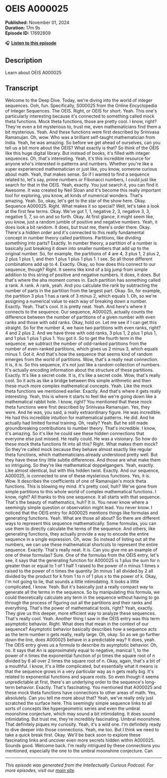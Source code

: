 # OEIS A000025

**Published:** November 01, 2024  
**Duration:** 17m 9s  
**Episode ID:** 17692809

🎧 **[Listen to this episode](https://intellectuallycurious.buzzsprout.com/2529712/episodes/17692809-oeis-a000025)**

## Description

Learn about OEIS A000025

## Transcript

Welcome to the Deep Dive. Today, we're diving into the world of integer sequences. Ooh, fun. Specifically, S000025 from the Online Encyclopedia of Integer Sequences. The OEIS. Right, or OEIS for short. Yeah. This one's particularly interesting because it's connected to something called mock theta functions. Mock theta functions, those are pretty cool. I know, right? They're even a bit mysterious to, trust me, even mathematicians find them a bit mysterious. Yeah. And these functions were first described by Srinivasa Ramanujan. Oh, wow. Who was a brilliant self-taught mathematician from India. Yeah, he was amazing. So before we get ahead of ourselves, can you tell us a bit more about the OEIS? What exactly is that? So think of the OEIS like this huge digital library. But instead of books, it's filled with integer sequences. Oh, that's interesting. Yeah, it's this incredible resource for anyone who's interested in patterns and numbers. Whether you're like a super experienced mathematician or just like, you know, someone curious about math. Yeah, that makes sense. So if I wanted to find a sequence related to, let's say, prime numbers or Fibonacci numbers, I could just like search for that in the OEIS. Yeah, exactly. You just search it, you can find it. Awesome. It was created by Neil Sloan and it's become this really important tool for exploring, you know, all kinds of numerical wonders. That's amazing. Yeah. So, okay, let's get to the star of the show here. Okay. Sequence A000025. Right. What makes it so special? Well, let's take a look at the first few terms. Okay. We've got 1, 1, negative 2, 3, negative 3, 3, negative 5, 7, so on and so forth. Okay. At first glance, it might seem like, you know, just a random jumble of positive and negative numbers. Yeah, it does look a bit random. It does, but trust me, there's order there. Okay. There's a hidden order and it's connected to this really fundamental concept in number theory called partitions. Partitions, like dividing something into parts? Exactly. In number theory, a partition of a number is basically just breaking it down into smaller numbers that add up to the original number. So, for example, the partitions of 4 are 4, 3 plus 1, 2 plus 2, 2 plus 1 plus 1, and then 1 plus 1 plus 1 plus 1. I see. So all those different combinations add up to 4. Exactly. Okay, so how does this connect to our sequence, though? Right. It seems like kind of a big jump from simple addition to this string of positive and negative numbers. It does, it does. But that's where the aha moment comes in. Each partition has something called a rank. A rank. A rank, yeah. And you calculate the rank by subtracting the number of parts in the partition from the largest part. Okay. So, for example, the partition 3 plus 1 has a rank of 3 minus 2, which equals 1. Oh, so we're assigning a numerical value to each way of breaking down a number. Exactly. Yeah. That's cool. It is pretty neat. Yeah. And here's where it connects to the sequence. Our sequence, A000025, actually counts the difference between the number of partitions of a given number with even ranks and those with odd ranks. Okay, hold on. Let me see if I can get this straight. So for the number 4, we have two partitions with even ranks, right? 4 and 2 plus 2. And we have three with odd ranks, 3 plus 1, 2 plus 1 plus 1, and 1 plus 1 plus 1 plus 1. You got it. So to get the fourth term in the sequence, we subtract the number of odd-ranked partitions from the number of even-ranked partitions, which gives us 2 minus 3, which equals minus 1. Got it. And that's how the sequence that seems kind of random emerges from the world of partitions. Wow, that's a really neat connection. It is, it is. So this sequence, it's not just like a random collection of numbers. It's actually encoding information about the structure of these partitions. Exactly. It's like a secret code. It is, it's like a secret code. Wow, that's really cool. So it acts as like a bridge between this simple arithmetic and then these much more complex mathematical concepts. Yeah. Like the mock theta functions we mentioned earlier. Exactly. And that's where it gets really interesting. Yeah, this is where it starts to feel like we're going down like a mathematical rabbit hole. I know, right? You mentioned that these mock theta functions were first described by Srinivasa Ramanujan. Yes, they were. And he was, you said, a really extraordinary figure. He was incredible. He had this incredible intuition for mathematical patterns. He did. And he actually had limited formal training. Oh, really? Yeah. But he still made groundbreaking contributions to number theory. That's incredible. I know, it's amazing. So it's like he could see these hidden connections that everyone else just missed. He really could. He was a visionary. So how do these mock theta functions fit into all this? Right. What makes them mock? So they're called mock because they behave almost exactly like regular theta functions, which mathematicians already understood pretty well. But they have these tiny little subtle differences. And those are what make them so intriguing. So they're like mathematical doppelgangers. Yeah, exactly. Like almost identical, but with this hidden twist. Exactly. And our sequence, A000025, is connected to one of these mysterious functions. Yes, it is. Wow. It describes the coefficients of one of Ramanujan's mock theta functions. This is blowing my mind. It's pretty cool, huh? We've gone from simple partitions to this whole world of complex mathematical functions. I know, right? All thanks to this one sequence. It all starts with that sequence. That's the beauty of mathematics, huh? It is. You never know where a seemingly simple question or observation might lead. You never know. I noticed that the OEIS entry for A000025 mentions things like formulas and generating functions. Yeah. What are those all about? So there are different ways to represent this sequence mathematically. Some formulas, you can use them to directly calculate the terms of the sequence. And others, like generating functions, they actually provide a way to encode the entire sequence in a single expression. Oh, wow. So instead of listing out all the numbers, we can use these mathematical shortcuts to represent the entire sequence. Exactly. That's really neat. It is. Can you give me an example of one of these formulas? Sure. One of the formulas from the OEIS entry, let's see, it says that the generating function for A000025 is 1 plus the sum for n greater than or equal to 1 of 1 half 1 raised to the power of n minus 1 times x raised to the power of n times the quantity 3n minus 1 all divided by 2 all divided by the product for k from 1 to n of 1 plus x to the power of k. Okay, I'm not going to lie, that sounds a little intimidating. It looks a little complicated, I know. Yeah. But it's basically just a really compact way to generate all the terms in the sequence. So by manipulating this formula, we could theoretically calculate any term in the sequence without having to go through the process of figuring out all the partitions and their ranks and everything. That's the power of mathematical tools, right? Yeah, exactly. They give us this deeper, more efficient way to analyze these sequences. That's really cool. Yeah. Another thing I saw in the OEIS entry was this term asymptotic behavior. Right. What does that mean in the context of our sequence? Asymptotic behavior basically describes how a sequence acts as the term number n gets really, really large. Oh, okay. So as we go further down the line, does A000025 behave in a predictable way? It does, yeah. The OEIS entry gives us a formula to describe its asymptotic behavior. Oh, no. It says that An is approximately equal to negative, manical 1, to the power of n times the exponential function of pi times the square root of n divided by 6 all over 2 times the square root of n. Okay, again, that's a bit of a mouthful. I know, it's a little complicated, but essentially what it means is that the sequence grows in a very particular way as n gets really big. It's related to exponential functions and square roots. So even though it seems unpredictable at first, there's an underlying order to the sequence's long-term behavior. Exactly. That's fascinating. You mentioned that A000025 and these mock theta functions have connections to other areas of math. Yes, absolutely. Can you tell me more about that? Yeah, we've really only just scratched the surface here. This seemingly simple sequence links to all sorts of concepts like hypergeometric series and even the umbral moonshine conjecture, which may sound a bit intimidating. It does sound intimidating. But trust me, they're incredibly fascinating. Umbral moonshine. That definitely piques my curiosity. Yeah, it's a wild one. I'm definitely ready to dive deeper into those connections. Yeah, me too. But I think we need to take a quick break first. Okay. We'll be back soon to explore these fascinating links and uncover even more secrets hidden within A000025. Sounds good. Welcome back. I'm really intrigued by these connections you mentioned, especially the one to the umbral moonshine conjecture. Can

---
*This episode was generated from the Intellectually Curious Podcast. For more episodes, visit our [main site](https://intellectuallycurious.buzzsprout.com).*
